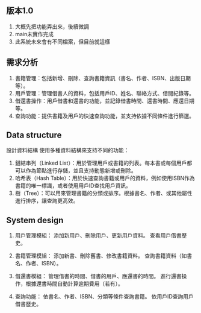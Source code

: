 ## 版本1.0
1. 大概先把功能弄出來，後續微調
2. main未實作完成
3. 此系統未來會有不同檔案，但目前就這樣

## 需求分析

1. 書籍管理：包括新增、刪除、查詢書籍資訊（書名、作者、ISBN、出版日期等）。
2. 用戶管理：管理借書人的資料，包括用戶ID、姓名、聯絡方式、借閱紀錄等。
3. 借還書操作：用戶借書和還書的功能，並記錄借書時間、還書時間、應還日期等。
4. 查詢功能：提供書籍及用戶的快速查詢功能，並支持依據不同條件進行篩選。

## Data structure

設計資料結構
使用多種資料結構來支持不同的功能：

1. 鏈結串列（Linked List）：用於管理用戶或書籍的列表。每本書或每個用戶都可以作為節點進行存儲，並且支持動態新增或刪除。
2. 哈希表（Hash Table）：用於快速查詢書籍或用戶的資料，例如使用ISBN作為書籍的唯一標識，或者使用用戶ID查找用戶資訊。
3. 樹（Tree）：可以用來管理書籍的分類或排序。根據書名、作者、或其他屬性進行排序，讓查詢更高效。

## System design
1. 用戶管理模組：
    添加新用戶、刪除用戶、更新用戶資料。
    查看用戶借書歷史。

2. 書籍管理模組：
    添加新書、刪除舊書、修改書籍資料。
    查詢書籍資料（如書名、作者、ISBN）。

3. 借還書模組：
    管理借書的時間、借書的用戶、應還書的時間。
    進行還書操作，根據還書時間自動計算逾期費用（若有）。

4. 查詢功能：
    依書名、作者、ISBN、分類等條件查詢書籍。
    依用戶ID查詢用戶借書歷史。
